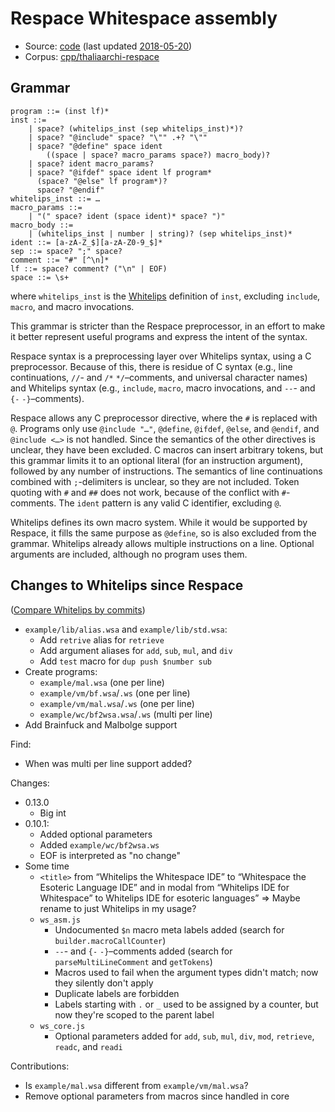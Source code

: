# Respace Whitespace assembly

- Source: [code](https://github.com/thaliaarchi/respace/blob/master/programs/preprocess.sh)
  (last updated [2018-05-20](https://github.com/thaliaarchi/respace/blob/57b1313484880261c623dc5e371bbdd2b39b520f/programs/preprocess.sh))
- Corpus: [cpp/thaliaarchi-respace](https://github.com/wspace/corpus/blob/main/cpp/thaliaarchi-respace/project.json)

## Grammar

```bnf
program ::= (inst lf)*
inst ::=
    | space? (whitelips_inst (sep whitelips_inst)*)?
    | space? "@include" space? "\"" .+? "\""
    | space? "@define" space ident
        ((space | space? macro_params space?) macro_body)?
    | space? ident macro_params?
    | space? "@ifdef" space ident lf program*
      (space? "@else" lf program*)?
      space? "@endif"
whitelips_inst ::= …
macro_params ::=
    | "(" space? ident (space ident)* space? ")"
macro_body ::=
    | (whitelips_inst | number | string)? (sep whitelips_inst)*
ident ::= [a-zA-Z_$][a-zA-Z0-9_$]*
sep ::= space? ";" space?
comment ::= "#" [^\n]*
lf ::= space? comment? ("\n" | EOF)
space ::= \s+
```

where `whitelips_inst` is the [Whitelips](whitelips.md) definition of `inst`,
excluding `include`, `macro`, and macro invocations.

This grammar is stricter than the Respace preprocessor, in an effort to make it
better represent useful programs and express the intent of the syntax.

Respace syntax is a preprocessing layer over Whitelips syntax, using a C
preprocessor. Because of this, there is residue of C syntax (e.g., line
continuations, `//`- and `/*` `*/`–comments, and universal character names) and
Whitelips syntax (e.g., `include`, `macro`, macro invocations, and `--`- and
`{-` `-}`–comments).

Respace allows any C preprocessor directive, where the `#` is replaced with `@`.
Programs only use `@include "…"`, `@define`, `@ifdef`, `@else`, and `@endif`,
and `@include <…>` is not handled. Since the semantics of the other directives
is unclear, they have been excluded. C macros can insert arbitrary tokens, but
this grammar limits it to an optional literal (for an instruction argument),
followed by any number of instructions. The semantics of line continuations
combined with `;`-delimiters is unclear, so they are not included. Token quoting
with `#` and `##` does not work, because of the conflict with `#`-comments. The
`ident` pattern is any valid C identifier, excluding `@`.

Whitelips defines its own macro system. While it would be supported by Respace,
it fills the same purpose as `@define`, so is also excluded from the grammar.
Whitelips already allows multiple instructions on a line. Optional arguments are
included, although no program uses them.

## Changes to Whitelips since Respace

([Compare Whitelips by commits](https://github.com/vii5ard/whitespace/compare/b19aedadc672e2110d8833a93f93639a48c49670..a42adf9407063fd4be09047e6d254364c5e5b9d2))

- `example/lib/alias.wsa` and `example/lib/std.wsa`:
  - Add `retrive` alias for `retrieve`
  - Add argument aliases for `add`, `sub`, `mul`, and `div`
  - Add `test` macro for `dup push $number sub`
- Create programs:
  - `example/mal.wsa` (one per line)
  - `example/vm/bf.wsa`/`.ws` (one per line)
  - `example/vm/mal.wsa`/`.ws` (one per line)
  - `example/wc/bf2wsa.wsa`/`.ws` (multi per line)
- Add Brainfuck and Malbolge support

Find:

- When was multi per line support added?

Changes:

- 0.13.0
  - Big int
- 0.10.1:
  - Added optional parameters
  - Added `example/wc/bf2wsa.ws`
  - EOF is interpreted as "no change"
- Some time
  - `<title>` from “Whitelips the Whitespace IDE” to “Whitespace the Esoteric
    Language IDE” and in modal from “Whitelips IDE for Whitespace” to Whitelips
    IDE for esoteric languages”
    => Maybe rename to just Whitelips in my usage?
  - `ws_asm.js`
    - Undocumented `$n` macro meta labels added (search for
        `builder.macroCallCounter`)
    - `--`- and `{-` `-}`–comments added (search for `parseMultiLineComment` and
      `getTokens`)
    - Macros used to fail when the argument types didn't match; now they
      silently don't apply
    - Duplicate labels are forbidden
    - Labels starting with `.` or `_` used to be assigned by a counter, but now
      they're scoped to the parent label
  - `ws_core.js`
    - Optional parameters added for `add`, `sub`, `mul`, `div`, `mod`,
      `retrieve`, `readc`, and `readi`

Contributions:

- Is `example/mal.wsa` different from `example/vm/mal.wsa`?
- Remove optional parameters from macros since handled in core
